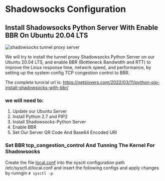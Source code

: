 # Shadowsocks Configuration
## Install Shadowsocks Python Server With Enable BBR On Ubuntu 20.04 LTS
![shadowsocks tunnel proxy server](https://netslovers.com/wp-content/uploads/2022/03/shadowsocks.png)

We will try to install the tunnel proxy Shadowsocks Python Server on our Ubuntu 20.04 LTS, and enable BBR (Bottleneck Bandwidth and RTT) to improve the Linux response time, network speed, and performance, by setting up the system config TCP congestion control to BBR.

The complete turorial url is: https://netslovers.com/2022/03/11/python-pip-install-shadowsocks-with-bbr/


### we will need to:
1. Update our Ubuntu Server
2. Install Python 2.7 and PIP2
3. Install Shadowsocks-Python Server
4. Enable BBR
5. Set Our Server QR Code And Base64 Encoded URI

### Set BBR tcp_congestion_control And Tunning The Kernel For Shadowsocks

Create the file [local.conf](./local.conf) into the sysctl configuration path /etc/sysctl.d/local.conf and insert the following configs
and apply changes by runngin `# sysctl -p`

